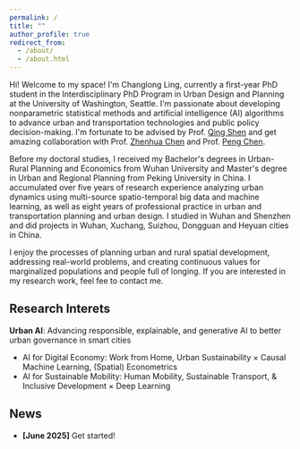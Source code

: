```yaml
---
permalink: /
title: ""
author_profile: true
redirect_from: 
  - /about/
  - /about.html
---
```


Hi! Welcome to my space! I'm Changlong Ling, currently a first-year PhD student in the Interdisciplinary PhD Program in Urban Design and Planning at the University of Washington, Seattle. I'm passionate about developing nonparametric statistical methods and artificial intelligence (AI) algorithms to advance urban and transportation technologies and public policy decision-making. I'm fortunate to be advised by Prof. [Qing Shen](https://urbdp.be.uw.edu/people/qing-shen/) and get amazing collaboration with Prof. [Zhenhua Chen](https://knowlton.osu.edu/people/chen.7172) and Prof. [Peng Chen](https://www.usf.edu/arts-sciences/departments/public-affairs/people/pchen.aspx). 

Before my doctoral studies, I received my Bachelor's degrees in Urban-Rural Planning and Economics from Wuhan University and Master's degree in Urban and Regional Planning from Peking University in China. I accumulated over five years of research experience analyzing urban dynamics using multi-source spatio-temporal big data and machine learning, as well as eight years of professional practice in urban and transportation planning and urban design. I studied in Wuhan and Shenzhen and did projects in Wuhan, Xuchang, Suizhou, Dongguan and Heyuan cities in China.

I enjoy the processes of planning urban and rural spatial development, addressing real-world problems, and creating continuous values for marginalized populations and people full of longing. If you are interested in my research work, feel fee to contact me.

Research Interets
-----
**Urban AI**: Advancing responsible, explainable, and generative AI to better urban governance in smart cities
- AI for Digital Economy: Work from Home, Urban Sustainability × Causal Machine Learning, (Spatial) Econometrics
- AI for Sustainable Mobility: Human Mobility, Sustainable Transport, & Inclusive Development × Deep Learning

News
-----
- **[June 2025]** Get started! 


